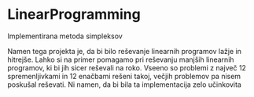 # LinearProgramming
Implementirana metoda simpleksov

Namen tega projekta je, da bi bilo reševanje linearnih programov lažje in hitrejše.
Lahko si na primer pomagamo pri reševanju manjših linearnih programov, ki bi jih sicer reševali na roko.
Vseeno so problemi z največ 12 spremenljivkami in 12 enačbami rešeni takoj, večjih problemov pa nisem poskušal reševati.
Ni namen, da bi bila ta implementacija zelo učinkovita